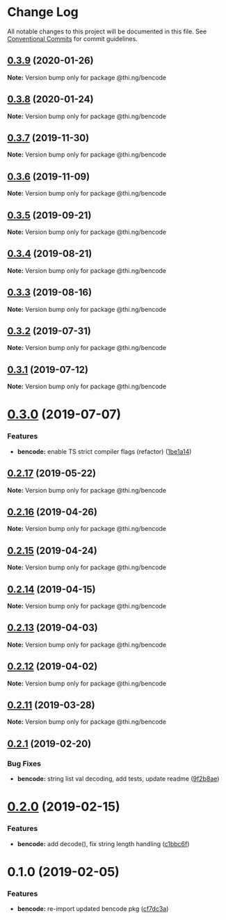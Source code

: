# Change Log

All notable changes to this project will be documented in this file.
See [Conventional Commits](https://conventionalcommits.org) for commit guidelines.

## [0.3.9](https://github.com/thi-ng/umbrella/compare/@thi.ng/bencode@0.3.8...@thi.ng/bencode@0.3.9) (2020-01-26)

**Note:** Version bump only for package @thi.ng/bencode





## [0.3.8](https://github.com/thi-ng/umbrella/compare/@thi.ng/bencode@0.3.7...@thi.ng/bencode@0.3.8) (2020-01-24)

**Note:** Version bump only for package @thi.ng/bencode





## [0.3.7](https://github.com/thi-ng/umbrella/compare/@thi.ng/bencode@0.3.6...@thi.ng/bencode@0.3.7) (2019-11-30)

**Note:** Version bump only for package @thi.ng/bencode





## [0.3.6](https://github.com/thi-ng/umbrella/compare/@thi.ng/bencode@0.3.5...@thi.ng/bencode@0.3.6) (2019-11-09)

**Note:** Version bump only for package @thi.ng/bencode





## [0.3.5](https://github.com/thi-ng/umbrella/compare/@thi.ng/bencode@0.3.4...@thi.ng/bencode@0.3.5) (2019-09-21)

**Note:** Version bump only for package @thi.ng/bencode





## [0.3.4](https://github.com/thi-ng/umbrella/compare/@thi.ng/bencode@0.3.3...@thi.ng/bencode@0.3.4) (2019-08-21)

**Note:** Version bump only for package @thi.ng/bencode





## [0.3.3](https://github.com/thi-ng/umbrella/compare/@thi.ng/bencode@0.3.2...@thi.ng/bencode@0.3.3) (2019-08-16)

**Note:** Version bump only for package @thi.ng/bencode





## [0.3.2](https://github.com/thi-ng/umbrella/compare/@thi.ng/bencode@0.3.1...@thi.ng/bencode@0.3.2) (2019-07-31)

**Note:** Version bump only for package @thi.ng/bencode





## [0.3.1](https://github.com/thi-ng/umbrella/compare/@thi.ng/bencode@0.3.0...@thi.ng/bencode@0.3.1) (2019-07-12)

**Note:** Version bump only for package @thi.ng/bencode





# [0.3.0](https://github.com/thi-ng/umbrella/compare/@thi.ng/bencode@0.2.17...@thi.ng/bencode@0.3.0) (2019-07-07)


### Features

* **bencode:** enable TS strict compiler flags (refactor) ([1be1a14](https://github.com/thi-ng/umbrella/commit/1be1a14))





## [0.2.17](https://github.com/thi-ng/umbrella/compare/@thi.ng/bencode@0.2.16...@thi.ng/bencode@0.2.17) (2019-05-22)

**Note:** Version bump only for package @thi.ng/bencode





## [0.2.16](https://github.com/thi-ng/umbrella/compare/@thi.ng/bencode@0.2.15...@thi.ng/bencode@0.2.16) (2019-04-26)

**Note:** Version bump only for package @thi.ng/bencode





## [0.2.15](https://github.com/thi-ng/umbrella/compare/@thi.ng/bencode@0.2.14...@thi.ng/bencode@0.2.15) (2019-04-24)

**Note:** Version bump only for package @thi.ng/bencode





## [0.2.14](https://github.com/thi-ng/umbrella/compare/@thi.ng/bencode@0.2.13...@thi.ng/bencode@0.2.14) (2019-04-15)

**Note:** Version bump only for package @thi.ng/bencode





## [0.2.13](https://github.com/thi-ng/umbrella/compare/@thi.ng/bencode@0.2.12...@thi.ng/bencode@0.2.13) (2019-04-03)

**Note:** Version bump only for package @thi.ng/bencode





## [0.2.12](https://github.com/thi-ng/umbrella/compare/@thi.ng/bencode@0.2.11...@thi.ng/bencode@0.2.12) (2019-04-02)

**Note:** Version bump only for package @thi.ng/bencode





## [0.2.11](https://github.com/thi-ng/umbrella/compare/@thi.ng/bencode@0.2.10...@thi.ng/bencode@0.2.11) (2019-03-28)

**Note:** Version bump only for package @thi.ng/bencode







## [0.2.1](https://github.com/thi-ng/umbrella/compare/@thi.ng/bencode@0.2.0...@thi.ng/bencode@0.2.1) (2019-02-20)


### Bug Fixes

* **bencode:** string list val decoding, add tests, update readme ([9f2b8ae](https://github.com/thi-ng/umbrella/commit/9f2b8ae))



# [0.2.0](https://github.com/thi-ng/umbrella/compare/@thi.ng/bencode@0.1.1...@thi.ng/bencode@0.2.0) (2019-02-15)


### Features

* **bencode:** add decode(), fix string length handling ([c1bbc6f](https://github.com/thi-ng/umbrella/commit/c1bbc6f))



# 0.1.0 (2019-02-05)


### Features

* **bencode:** re-import updated bencode pkg ([cf7dc3a](https://github.com/thi-ng/umbrella/commit/cf7dc3a))
